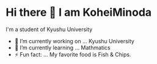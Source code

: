 # Hi there 👋 I am KoheiMinoda

<!--
## My Skils 
<img alt="my skills" src="https://skillicons.dev/icons?theme=light&perline=8&i=python,r,js,html,css,firebase,figma" />

<p align="left"> 
  <img alt="Top Langs" height="150px" src="https://github-readme-stats.vercel.app/api/top-langs/?username=KoheiMinoda&langs_count=6&theme=gruvbox&layout=compact&show_icons=true" />
  <img alt="github stats" height="150px" src="https://github-readme-stats.vercel.app/api?username=KoheiMinoda&theme=gruvbox" />
</p>

**KoheiMinoda/KoheiMinoda** is a ✨ _special_ ✨ repository because its `README.md` (this file) appears on your GitHub profile.

Here are some ideas to get you started:
-->

I'm a student of Kyushu University

- 🔭 I’m currently working on ... Kyushu University
- 🌱 I’m currently learning ... Mathmatics
- ⚡ Fun fact: ... My favorite food is Fish & Chips.
